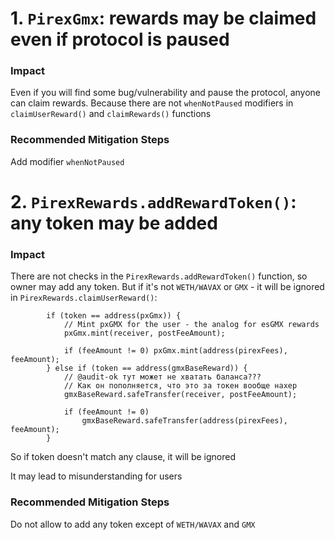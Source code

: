 # 1. ``PirexGmx``: rewards may be claimed even if protocol is paused

### Impact
Even if you will find some bug/vulnerability and pause the protocol, anyone can claim rewards. Because there are not ``whenNotPaused`` modifiers in ``claimUserReward()`` and ``claimRewards()`` functions

### Recommended Mitigation Steps
Add modifier ``whenNotPaused``


# 2. ``PirexRewards.addRewardToken()``: any token may be added

### Impact
There are not checks in the ``PirexRewards.addRewardToken()`` function, so owner may add any token. 
But if it's not ``WETH/WAVAX`` or ``GMX`` - it will be ignored in ``PirexRewards.claimUserReward()``:
```
        if (token == address(pxGmx)) {
            // Mint pxGMX for the user - the analog for esGMX rewards
            pxGmx.mint(receiver, postFeeAmount);

            if (feeAmount != 0) pxGmx.mint(address(pirexFees), feeAmount);
        } else if (token == address(gmxBaseReward)) {
            // @audit-ok тут может не хватать баланса???
            // Как он пополняется, что это за токен вообще нахер
            gmxBaseReward.safeTransfer(receiver, postFeeAmount);

            if (feeAmount != 0)
                gmxBaseReward.safeTransfer(address(pirexFees), feeAmount);
        }
```
So if token doesn't match any clause, it will be ignored

It may lead to misunderstanding for users

### Recommended Mitigation Steps
Do not allow to add any token except of ``WETH/WAVAX`` and ``GMX``